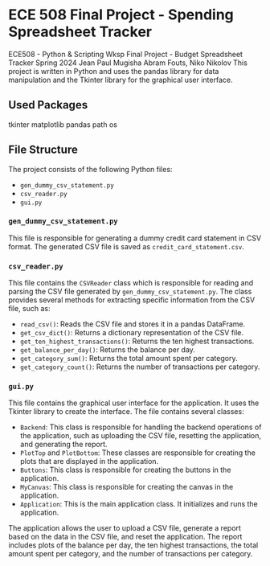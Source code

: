 # ECE 508 Final Project - Spending Spreadsheet Tracker

ECE508 - Python & Scripting Wksp
Final Project - Budget Spreadsheet Tracker
Spring 2024 Jean Paul Mugisha
Abram Fouts, Niko Nikolov
This project is written in Python and uses the pandas library for data manipulation and the Tkinter library for the
graphical user interface.

## Used Packages
tkinter
matplotlib
pandas
path
os


## File Structure

The project consists of the following Python files:

- `gen_dummy_csv_statement.py`
- `csv_reader.py`
- `gui.py`

### `gen_dummy_csv_statement.py`

This file is responsible for generating a dummy credit card statement in CSV format. The generated CSV file is saved
as `credit_card_statement.csv`.

### `csv_reader.py`

This file contains the `CSVReader` class which is responsible for reading and parsing the CSV file generated
by `gen_dummy_csv_statement.py`. The class provides several methods for extracting specific information from the CSV
file, such as:

- `read_csv()`: Reads the CSV file and stores it in a pandas DataFrame.
- `get_csv_dict()`: Returns a dictionary representation of the CSV file.
- `get_ten_highest_transactions()`: Returns the ten highest transactions.
- `get_balance_per_day()`: Returns the balance per day.
- `get_category_sum()`: Returns the total amount spent per category.
- `get_category_count()`: Returns the number of transactions per category.

### `gui.py`

This file contains the graphical user interface for the application. It uses the Tkinter library to create the
interface. The file contains several classes:

- `Backend`: This class is responsible for handling the backend operations of the application, such as uploading the CSV
  file, resetting the application, and generating the report.
- `PlotTop` and `PlotBottom`: These classes are responsible for creating the plots that are displayed in the
  application.
- `Buttons`: This class is responsible for creating the buttons in the application.
- `MyCanvas`: This class is responsible for creating the canvas in the application.
- `Application`: This is the main application class. It initializes and runs the application.

The application allows the user to upload a CSV file, generate a report based on the data in the CSV file, and reset the
application. The report includes plots of the balance per day, the ten highest transactions, the total amount spent per
category, and the number of transactions per category.
